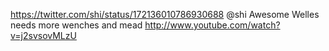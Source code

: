 https://twitter.com/shi/status/172136010786930688 @shi Awesome Welles needs more wenches and mead http://www.youtube.com/watch?v=j2svsovMLzU